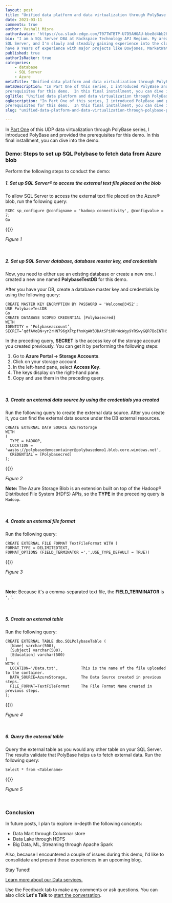 ```yaml
---
layout: post
title: "Unified data platform and data virtualization through PolyBase: Part Two"
date: 2021-03-11
comments: true
author: Vashali Misra
authorAvatar: 'https://ca.slack-edge.com/T07TWTBTP-U7D5AHGAU-bbe8d4bb28c6-512'
bio: "I am a SQL Server DBA at Rackspace Technology APJ Region. My area of expertise is
SQL Server, and I'm slowly and steadily gaining experience into the cloud technologies. I
have 9 Years of experience with major projects like Dowjones, MarketWatch, Regeneron, etc."
published: true
authorIsRacker: true
categories:
    - database
    - SQL Server
    - Azure
metaTitle: "Unified data platform and data virtualization through PolyBase: Part Two"
metaDescription: "In Part One of this series, I introduced PolyBase and provided the
prerequisites for this demo.  In this final installment, you can dive into the demo."
ogTitle: "Unified data platform and data virtualization through PolyBase: Part Two"
ogDescription: "In Part One of this series, I introduced PolyBase and provided the
prerequisites for this demo.  In this final installment, you can dive into the demo."
slug: "unified-data-platform-and-data-virtualization-through-polybase-part-two"

---
```


In [Part One](https://docs.rackspace.com/blog/unified-data-platform-and-data-virtualization-through-polybase-part-one/)
of this UDP data virtualization through PolyBase series, I introduced PolyBase and provided
the prerequisites for this demo.  In this final installment, you can dive into the demo.

<!--more-->

###  Demo: Steps to set up SQL Polybase to fetch data from Azure blob 

Perform the following steps to conduct the demo:

##### 1. Set up SQL Server&reg; to access the external text file placed on the blob

To allow SQL Server to access the external text file placed on the Azure&reg; blob, run the
following query:

    EXEC sp_configure @configname = 'hadoop connectivity', @configvalue = 7;
    Go

{{<img src="Picture1.png" title="" alt="">}}
  
*Figure 1*
 
<br/>

##### 2. Set up SQL Server database, database master key, and credentials

Now, you need to either use an existing database or create a new one. I created a new one
named **PolybaseTestDB** for this demo.

After you have your DB, create a database master key and credentials by using the following query:

    CREATE MASTER KEY ENCRYPTION BY PASSWORD = 'Welcome@3452';
    USE PolybaseTestDB
    Go
    CREATE DATABASE SCOPED CREDENTIAL [Polybasecred]
    WITH
    IDENTITY = ‘Polybaseaccount’,
    SECRET=’qdfAVoBN+yr2rHN796gXFtpfhxKgAW3JDAtSPi0RnWcWgy9YRSwyGQR7BoINTHSgjiorUFTCmZpLTZspCbXesg==’;


In the preceding query, **SECRET** is the access key of the storage account you created
previously. You can get it by performing the following steps:

1. Go to **Azure Portal -> Storage Accounts**.
2. Click on your storage account.
3. In the left-hand pane, select **Access Key**.
4. The keys display on the right-hand pane.
5. Copy and use them in the preceding query.

<br/>

##### 3. Create an external data source by using the credentials you created

Run the following query to create the external data source. After you create it, you can
find the external data source under the DB external resources.

    CREATE EXTERNAL DATA SOURCE AzureStorage
    WITH 
    (
      TYPE = HADOOP,             
      LOCATION = 'wasbs://polybasedemocontainer@polybasedemo1.blob.core.windows.net',
      CREDENTIAL = [Polybasecred]
    );

{{<img src="Picture2.png" title="" alt="">}}
  
*Figure 2*

**Note:** The Azure Storage Blob is an extension built on top of the Hadoop&reg; Distributed
File System (HDFS) APIs, so the **TYPE** in the preceding query is `Hadoop`. 
 
<br/>

##### 4. Create an external file format

Run the following query:

    CREATE EXTERNAL FILE FORMAT TextFileFormat WITH (
    FORMAT_TYPE = DELIMITEDTEXT,
    FORMAT_OPTIONS (FIELD_TERMINATOR =',',USE_TYPE_DEFAULT = TRUE))             
  
{{<img src="Picture3.png" title="" alt="">}}
  
*Figure 3*
 
<br/>

**Note**: Because it's a comma-separated text file, the **FIELD_TERMINATOR** is ``‘,’``.

<br/>  

##### 5. Create an external table

Run the following query:

    CREATE EXTERNAL TABLE dbo.SQLPolybaseTable (
      [Name] varchar(500),
      [Subject] varchar(500),
      [Education] varchar(500)
    )
    WITH (
      LOCATION='/Data.txt',          This is the name of the file uploaded to the container.
      DATA_SOURCE=AzureStorage,      The Data Source created in previous steps.
      FILE_FORMAT=TextFileFormat     The File Format Name created in previous steps.
    );

{{<img src="Picture4.png" title="" alt="">}}
  
*Figure 4*
 
<br/>  

##### 6. Query the external table 

Query the external table as you would any other table on your SQL Server. The results
validate that PolyBase helps us to fetch external data.  Run the following query:

    Select * from <Tablename>

{{<img src="Picture5.png" title="" alt="">}}
  
*Figure 5*
 
<br/>

### Conclusion

In future posts, I plan to explore in-depth the following concepts:

- Data Mart through Columnar store
- Data Lake through HDFS
- Big Data, ML, Streaming through Apache Spark

Also, because I encountered a couple of issues during this demo, I'd like to consolidate
and present those experiences in an upcoming blog.

Stay Tuned!

<a class="cta teal" id="cta" href="https://www.rackspace.com/data">Learn more about our Data services.</a>

Use the Feedback tab to make any comments or ask questions. You can also click
**Let's Talk** to [start the conversation](https://www.rackspace.com/).

